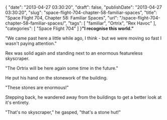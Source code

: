 {
    "date": "2013-04-27 03:30:20",
    "draft": false,
    "publishDate": "2013-04-27 03:30:20",
    "slug": "space-flight-704-chapter-58-familiar-spaces",
    "title": "Space Flight 704, Chapter 58: Familiar Spaces",
    "url": "\/space-flight-704-chapter-58-familiar-spaces\/",
    "tags": [
        "familiar",
        "Ortrix",
        "Rex Havoc"
    ],
    "categories": [
        "Space Flight 704"
    ]
}**"I recognise this world."**

"We came past here a little while ago, I think - but we were moving so
fast I wasn't paying attention."

Rex was solid again and standing next to an enormous featureless
skyscraper.

"The Ortrix will be here again some time in the future."

He put his hand on the stonework of the building.

"These stones are enormous!"

Stepping back, he wandered away from the buildings to get a better look
at it's entirety.

"That's no skyscraper," he gasped, "that's a stone hut!"